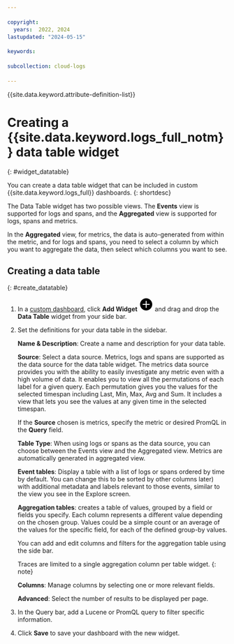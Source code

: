 ```yaml
---

copyright:
  years:  2022, 2024
lastupdated: "2024-05-15"

keywords: 

subcollection: cloud-logs

---
```


{{site.data.keyword.attribute-definition-list}}

# Creating a {{site.data.keyword.logs_full_notm}} data table widget
{: #widget_datatable}

You can create a data table widget that can be included in custom {{site.data.keyword.logs_full}} dashboards.
{: shortdesc}

The Data Table widget has two possible views. The **Events** view is supported for logs and spans, and the **Aggregated** view is supported for logs, spans and metrics.

In the **Aggregated** view, for metrics, the data is auto-generated from within the metric, and for logs and spans, you need to select a column by which you want to aggregate the data, then select which columns you want to see.

## Creating a data table
{: #create_datatable}

1. In a [custom dashboard](/docs/cloud-logs?topic=cloud-logs-create_dashboards), click **Add Widget** ![Add Widget icon](/icons/Plus.svg "Add Widget") and drag and drop the **Data Table** widget from your side bar.

2. Set the definitions for your data table in the sidebar.

    **Name & Description**: Create a name and description for your data table.

    **Source**: Select a data source. Metrics, logs and spans are supported as the data source for the data table widget. The metrics data source provides you with the ability to easily investigate any metric even with a high volume of data. It enables you to view all the permutations of each label for a given query. Each permutation gives you the values for the selected timespan including Last, Min, Max, Avg and Sum. It includes a view that lets you see the values at any given time in the selected timespan.

    If the **Source** chosen is metrics, specify the metric or desired PromQL in the **Query** field.

    **Table Type**: When using logs or spans as the data source, you can choose between the Events view and the Aggregated view. Metrics are automatically generated in aggregated view.

    **Event tables**: Display a table with a list of logs or spans ordered by time by default. You can change this to be sorted by other columns later) with additional metadata and labels relevant to those events, similar to the view you see in the Explore screen.

    **Aggregation tables**: creates a table of values, grouped by a field or fields you specify. Each column represents a different value depending on the chosen group. Values could be a simple count or an average of the values for the specific field, for each of the defined group-by values.

    You can add and edit columns and filters for the aggregation table using the side bar.

    Traces are limited to a single aggregation column per table widget.
    {: note}

    **Columns**: Manage columns by selecting one or more relevant fields.

    **Advanced**: Select the number of results to be displayed per page.

4. In the Query bar, add a Lucene or PromQL query to filter specific information.

5. Click **Save** to save your dashboard with the new widget.
